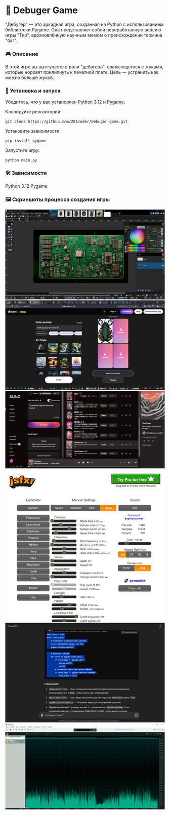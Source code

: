 # 🦟 Debuger Game
"Дебугер" — это аркадная игра, созданная на Python с использованием библиотеки Pygame. Она представляет собой переработанную версию игры "Тир", вдохновлённую научным мемом о происхождении термина "баг".

### 🎮 Описание
В этой игре вы выступаете в роли "дебагера", сражающегося с жуками, которые норовят прилипнуть к печатной плате. Цель — устранить как можно больше жуков.

### 🚀 Установка и запуск
Убедитесь, что у вас установлен Python 3.12 и Pygame.

Клонируйте репозиторий:
```
git clone https://github.com/Z01coder/Debuger-game.git
```
Установите зависимости:
```
pip install pygame
```
Запустите игру:
```
python main.py
```
### 🛠️ Зависимости
Python 3.12
Pygame

### 🖼️ Скриншоты процесса создания игры
![image.png](img/devscr1.png)
![image.png](img/devscr2.png)
![image.png](img/devscr3.png)
![image.png](img/devscr4.png)
![image.png](img/devscr5.png)
![image.png](img/devscr6.png)

